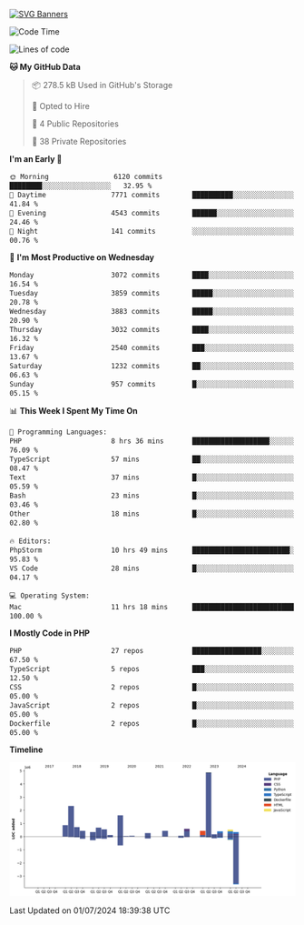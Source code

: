 [![SVG Banners](https://svg-banners.vercel.app/api?type=glitch&text1=Gere_Lajos%F0%9F%92%BB&width=800&height=400)](https://github.com/Akshay090/svg-banners)

<!--START_SECTION:waka-->
![Code Time](http://img.shields.io/badge/Code%20Time-1%2C749%20hrs%202%20mins-blue)

![Lines of code](https://img.shields.io/badge/From%20Hello%20World%20I%27ve%20Written-15.7%20million%20lines%20of%20code-blue)

**🐱 My GitHub Data** 

> 📦 278.5 kB Used in GitHub's Storage 
 > 
> 💼 Opted to Hire
 > 
> 📜 4 Public Repositories 
 > 
> 🔑 38 Private Repositories 
 > 
**I'm an Early 🐤** 

```text
🌞 Morning                6120 commits        ████████░░░░░░░░░░░░░░░░░   32.95 % 
🌆 Daytime                7771 commits        ██████████░░░░░░░░░░░░░░░   41.84 % 
🌃 Evening                4543 commits        ██████░░░░░░░░░░░░░░░░░░░   24.46 % 
🌙 Night                  141 commits         ░░░░░░░░░░░░░░░░░░░░░░░░░   00.76 % 
```
📅 **I'm Most Productive on Wednesday** 

```text
Monday                   3072 commits        ████░░░░░░░░░░░░░░░░░░░░░   16.54 % 
Tuesday                  3859 commits        █████░░░░░░░░░░░░░░░░░░░░   20.78 % 
Wednesday                3883 commits        █████░░░░░░░░░░░░░░░░░░░░   20.90 % 
Thursday                 3032 commits        ████░░░░░░░░░░░░░░░░░░░░░   16.32 % 
Friday                   2540 commits        ███░░░░░░░░░░░░░░░░░░░░░░   13.67 % 
Saturday                 1232 commits        ██░░░░░░░░░░░░░░░░░░░░░░░   06.63 % 
Sunday                   957 commits         █░░░░░░░░░░░░░░░░░░░░░░░░   05.15 % 
```


📊 **This Week I Spent My Time On** 

```text
💬 Programming Languages: 
PHP                      8 hrs 36 mins       ███████████████████░░░░░░   76.09 % 
TypeScript               57 mins             ██░░░░░░░░░░░░░░░░░░░░░░░   08.47 % 
Text                     37 mins             █░░░░░░░░░░░░░░░░░░░░░░░░   05.59 % 
Bash                     23 mins             █░░░░░░░░░░░░░░░░░░░░░░░░   03.46 % 
Other                    18 mins             █░░░░░░░░░░░░░░░░░░░░░░░░   02.80 % 

🔥 Editors: 
PhpStorm                 10 hrs 49 mins      ████████████████████████░   95.83 % 
VS Code                  28 mins             █░░░░░░░░░░░░░░░░░░░░░░░░   04.17 % 

💻 Operating System: 
Mac                      11 hrs 18 mins      █████████████████████████   100.00 % 
```

**I Mostly Code in PHP** 

```text
PHP                      27 repos            █████████████████░░░░░░░░   67.50 % 
TypeScript               5 repos             ███░░░░░░░░░░░░░░░░░░░░░░   12.50 % 
CSS                      2 repos             █░░░░░░░░░░░░░░░░░░░░░░░░   05.00 % 
JavaScript               2 repos             █░░░░░░░░░░░░░░░░░░░░░░░░   05.00 % 
Dockerfile               2 repos             █░░░░░░░░░░░░░░░░░░░░░░░░   05.00 % 
```



**Timeline**

![Lines of Code chart](https://raw.githubusercontent.com/gere-lajos/gere-lajos/main/assets/bar_graph.png)


 Last Updated on 01/07/2024 18:39:38 UTC
<!--END_SECTION:waka-->
